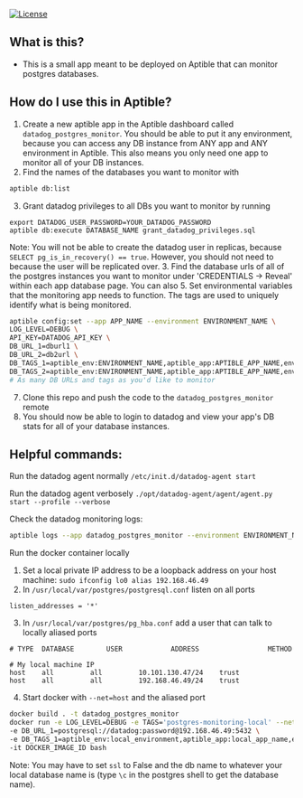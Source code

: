 [![License](https://img.shields.io/badge/License-Apache%202.0-blue.svg)](https://opensource.org/licenses/Apache-2.0)

## What is this?
- This is a small app meant to be deployed on Aptible that can monitor postgres databases.

## How do I use this in Aptible?
1. Create a new aptible app in the Aptible dashboard called `datadog_postgres_monitor`.  You should be able to put it any environment, because you can access any DB instance from ANY app and ANY environment in Aptible.  This also means you only need one app to monitor all of your DB instances.
2. Find the names of the databases you want to monitor with
```bash
aptible db:list
```
3.  Grant datadog privileges to all DBs you want to monitor by running
```
export DATADOG_USER_PASSWORD=YOUR_DATADOG_PASSWORD
aptible db:execute DATABASE_NAME grant_datadog_privileges.sql
```

Note: You will not be able to create the datadog user in replicas, because `SELECT pg_is_in_recovery() == true`.  However, you should not need to because the user will be replicated over.
3. Find the database urls of all of the postgres instances you want to monitor under 'CREDENTIALS -> Reveal' within each app database page.  You can also
5. Set environmental variables that the monitoring app needs to function.  The tags are used to uniquely identify what is being monitored.
```bash
aptible config:set --app APP_NAME --environment ENVIRONMENT_NAME \
LOG_LEVEL=DEBUG \
API_KEY=DATADOG_API_KEY \
DB_URL_1=dburl1 \
DB_URL_2=db2url \
DB_TAGS_1=aptible_env:ENVIRONMENT_NAME,aptible_app:APTIBLE_APP_NAME,env:ENVIRONMENT_NAME,app:APP_NAME,db:DATABASE_NAME \
DB_TAGS_2=aptible_env:ENVIRONMENT_NAME,aptible_app:APTIBLE_APP_NAME,env:ENVIRONMENT_NAME,app:APP_NAME,db:DATABASE_NAME
# As many DB URLs and tags as you'd like to monitor
```
7. Clone this repo and push the code to the `datadog_postgres_monitor` remote
8. You should now be able to login to datadog and view your app's DB stats for all of your database instances.

## Helpful commands:

Run the datadog agent normally
`/etc/init.d/datadog-agent start`

Run the datadog agent verbosely
`./opt/datadog-agent/agent/agent.py start --profile --verbose`

Check the datadog monitoring logs:
```bash
aptible logs --app datadog_postgres_monitor --environment ENVIRONMENT_NAME
```

Run the docker container locally
1. Set a local private IP address to be a loopback address on your host machine: `sudo ifconfig lo0 alias 192.168.46.49`
2. In `/usr/local/var/postgres/postgresql.conf` listen on all ports

```
listen_addresses = '*'
```
3. In `/usr/local/var/postgres/pg_hba.conf` add a user that can talk to locally aliased ports

```
# TYPE  DATABASE        USER            ADDRESS                 METHOD

# My local machine IP
host    all         all         10.101.130.47/24    trust
host    all         all         192.168.46.49/24    trust
```
4. Start docker with `--net=host` and the aliased port
```bash
docker build . -t datadog_postgres_monitor
docker run -e LOG_LEVEL=DEBUG -e TAGS='postgres-monitoring-local' --net=host -e API_KEY=123 \
-e DB_URL_1=postgresql://datadog:password@192.168.46.49:5432 \
-e DB_TAGS_1=aptible_env:local_environment,aptible_app:local_app_name,env:local_environment,app:local_app_name,db:local_db \
-it DOCKER_IMAGE_ID bash
```

Note: You may have to set `ssl` to False and the db name to whatever your local database name is (type `\c` in the postgres shell to get the database name).
